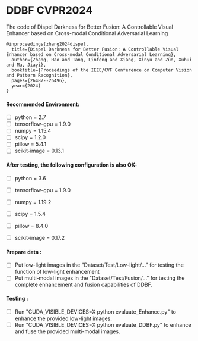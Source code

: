 # DDBF CVPR2024
The code of Dispel Darkness for Better Fusion: A Controllable Visual Enhancer based on Cross-modal Conditional Adversarial Learning

````
@inproceedings{zhang2024dispel,
  title={Dispel Darkness for Better Fusion: A Controllable Visual Enhancer based on Cross-modal Conditional Adversarial Learning},
  author={Zhang, Hao and Tang, Linfeng and Xiang, Xinyu and Zuo, Xuhui and Ma, Jiayi},
  booktitle={Proceedings of the IEEE/CVF Conference on Computer Vision and Pattern Recognition},
  pages={26487--26496},
  year={2024}
}
````


#### Recommended Environment:<br>
 - [ ] python = 2.7
 - [ ] tensorflow-gpu = 1.9.0
 - [ ] numpy = 1.15.4
 - [ ] scipy = 1.2.0
 - [ ] pillow = 5.4.1
 - [ ] scikit-image = 0.13.1

#### After testing, the following configuration is also OK:<br>
 - [ ] python = 3.6
 - [ ] tensorflow-gpu = 1.9.0
 - [ ] numpy = 1.19.2
 - [ ] scipy = 1.5.4
 - [ ] pillow = 8.4.0
 - [ ] scikit-image = 0.17.2

 
#### Prepare data :<br>
- [ ] Put low-light images in the "Dataset/Test/Low-light/..." for testing the function of low-light enhancement
- [ ] Put multi-modal images in the "Dataset/Test/Fusion/..." for testing the complete enhancement and fusion capabilities of DDBF.

#### Testing :<br>
- [ ] Run "CUDA_VISIBLE_DEVICES=X python evaluate_Enhance.py" to enhance the provided low-light images.
- [ ] Run "CUDA_VISIBLE_DEVICES=X python evaluate_DDBF.py" to enhance and fuse the provided multi-modal images.
